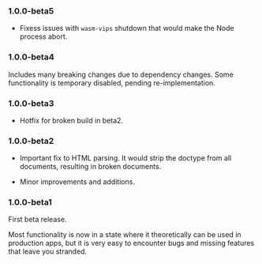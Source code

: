 ### 1.0.0-beta5
- Fixess issues with `wasm-vips` shutdown that would make the Node process abort.

### 1.0.0-beta4
Includes many breaking changes due to dependency changes. Some functionality is temporary disabled, pending re-implementation.

### 1.0.0-beta3
- Hotfix for broken build in beta2.

### 1.0.0-beta2
- Important fix to HTML parsing. It would strip the doctype from all documents, resulting in broken documents.

- Minor improvements and additions.

### 1.0.0-beta1
First beta release.

Most functionality is now in a state where it theoretically can be used in production apps, but it is very easy to encounter bugs and missing features that leave you stranded.
